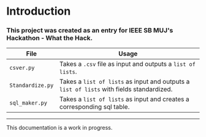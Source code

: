 # Introduction
### This project was created as an entry for IEEE SB MUJ's Hackathon - What the Hack.

<!--- List of files:
- ` => takes csv file as input and creates sql table.`
- `sql_maker.py => takes csv file as input and creates sql table.` --->

| File | Usage |
| ------ | ------ |
| `csver.py` | Takes a `.csv` file as input and outputs a `list of lists`. |
| `Standardize.py` | Takes a `list of lists` as input and outputs a `list of lists` with fields standardized. |
| `sql_maker.py` | Takes a `list of lists` as input and creates a corresponding sql table. |

<hr>

This  documentation is a work in progress.
